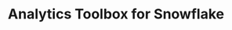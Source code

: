 ---
title: Analytics Toolbox for Snowflake
description: "Unlock Spatial Analytics in Snowflake"
icon: "/img/icons/snowflake-analytics-toolbox.png"
type: examples
category: quadbin
layout: categories/list
euFlag: true
aliases:
    - /analytics-toolbox-sf/examples/categories/quadbin/
---